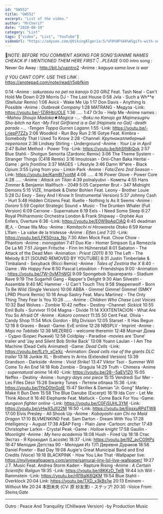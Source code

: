 ```yaml
---
id: "GWS52"
title: "GWS52"
excerpt: "List of the video."
author: "MrCherif"
date: "2020-09-19"
category: "List"
tags: ["video", "List", "YouTube"]
videoUrl: "https://odysee.com/@VikingAlgeria:5/%F0%9F%94%A5gifs-with-sound-coub-mix-!-52-%E2%9A%A1%EF%B8%8F:0"
---
```

📌*NOTE*:
*BEFORE YOU COMMENT ASKING FOR SONG'S/ANIME NAMES CHEACK IF I MENTIONED THEM HERE FIRST👇 ..PLEASE*
0:00 intro song : Never Go Away :
http://bit.ly/vaintro2
-Anime : *kaguya sama love is war*

*if YOU CANT COPY. USE THIS LINK :*
https://anotepad.com/note/read/r5qbfkim

0:14
-Anime : *sakurasou no pet na kanojo*
0:20 GRiZ Feat. Tash Neal - Can't Hold Me Down
0:29 Morris DJ - The Last House
0:58 Jvla - Such a Wh**e (Stellular Remix)
1:06 Avicii - Wake Me Up
1:17 Don Davis - Anything Is Possible
-Anime : *Outbreak Company*
1:28 MATRANG - Медуза
-Link: https://youtu.be/-1ZiRHbUOLE
1:36 .....
1:47 Or3o - Help Me
-Anime names : *-Mahou Shoujo Madoka★Magica
-...
-Boku no Kanojo ga Majimesugiru Sho-bitch na Ken
-My First Girlfriend is a Gal [Hajimete no Gal]
-death parade
-...
-Tengen Toppa Gurren Lagann*
1:55 
-Link: https://youtu.be/-LrjepP7ZZs
2:06 Woodkid - Run Boy Run
2:16 Gotye Feat. Kimbra - Somebody That I Used To Know
2:28
-Channel: *Крупнокаллиберный переполох*
2:36 Lindsey Stirling - Underground
-Anime : *Your Lie in April*
2:47 Bullet Method - Power Trip
-Link: https://youtu.be/bhSfjt8jQyk
2:57 Blue Stahli - Shotgun Senorita (Zardonic Remix)
3:06 The Theme System - Stranger Things (C418 Remix)
3:16 Imoutosan - Onii-Chan Baka Hentai
-Game : *girls frontline*
3:37 MAGES - Lifestyle
3:46 Damn W*øre - Black Opium
3:55 Lying from you - Linkin Park
-Anime : *Fate/Zero 2nd Season*
-Link: https://youtu.be/Kam8t7yoitM
4:06 .....
4:16 Power Glove - Power Core
4:28 .....
-Anime : *Attack on Titan*
4:39 polnalyubvi - Кометы
4:55 Hans Zimmer & Benjamin Wallfisch - 2049
5:05 Carpenter Brut - 347 Midnight Demons
5:15 VIZE, Imanbek & Dieter Bohlen Feat. Leony - Brother Louie
5:28 DJ Eezy - Sexy And I Know It (Instrumental Version)
5:37 Johnny Cash - Hurt
5:48 Hidden Citizens Feat. Ruelle - Nothing Is As It Seems
-Anime : *Dororo*
5:59 Copilot Strategic Sound + Music - The Drunken Whaler (Full Version)
6:09 Cerrone - Supernature
6:19 Eels - I Need Some Sleep
6:27 Royal Philharmonic Orchestra London & Frank Shipway - Orphée Aux Enfers, Overture
6:36 
-Link: https://youtu.be/E0W9pAqClAQ
6:45 deadman 死人 - Omae Wa Mou
-Anime : *Kamitachi ni Hirowareta Otoko*
6:59 Kemar L1fam - La valse de la tristesse
-Anime : *Elfen Lied*
7:20 
-Link: https://youtu.be/LFK50nza_No
7:30 Allen Mock Feat. Chow Chow - Phantom
-Anime : *monogatari*
7:41 Duo Kie - Homer Simpson (La Remezcla De La M)
7:51 Jürgen Fritsche - Finn Im Hühnerstall
8:01 Sabaton - The Attack of the Dead Men
-Animation : *Priest (2011)*
8:10 The Left - The Melody
8:21 
[SOUND REMOVED BY YOUTUBE]
8:31 Justin Timberlake & Timbaland - Sexyback (Ricci Remix)
-Anime : *Tales of Zestiria the X*
8:40 
-Game : *We Happy Few*
8:50 Pascal Letoublon - Friendships
9:00 
-Animation : https://youtu.be/7W-0yM7nWGI
9:09 Spongebob Squarepants - Stadium Rave
9:19 The Sugarhill Gang - Rapper's Delight
9:30 Alan Silvestri - Assemble
9:40 MC Hammer - U Can't Touch This
9:58 Steppenwolf - Born To Be Wild (Single Version)
10:06 ABBA - Gimme! Gimme! Gimme! (SMKY LPRD Phonk Remix)
10:16 Anup Sastry Feat. Maru Martinez - The Only Thing They Fear Is You
10:26 .....
-Anime : *Children Who Chase Lost Voices*
10:32 Bad Wolves - Zombie
10:42 neffex - Destiny
-Channel: *Sickick*
10:55 Emil Bulls - Survivor
11:04 Magna - Divide
11:14 XXXTENTACION - What Are You So Afraid Of
-Anime : *Kokoro connect*
11:35 50 Cent Feat. Olivia - Candy Shop
11:54 Mick Gordon - Bfg Division
12:05 Starset - It Has Begun
12:18 8 Graves - Beast
-Game: EvE online
12:28 NBSPLV - Imprint
-Anime : *Majo no Tabitabi*
12:38 MEZEREG - welcome theremin
12:48 Молчат Дома - Судно (Борис Рыжий)
12:58 Coldplay - Paradise
-movies are 'Dune' trailer and 'Jay and Silent Bob Strike Back'
13:08 Yoann Laulan - I Am The Machine (Dead Cells Animated)
-Game: *Dead Cells*
-Link: https://youtu.be/fLz1r_sCeXc
-Animation: *Dead cells rise of the giants DLC trailer*
13:18 Junkie XL - Brothers In Arms (Extended Version)
13:39 Grandson - Darkside
-Anime : *Vivid Strike!*
13:47 Viktor Tsoi - Summer Will Come To An End
14:18 Rob Zombie - Dragula
14:29 Truth - Chimera
-Anime : *supernatural anime*
14:40 
-Link: https://youtu.be/28--5aEV1Z0
15:05 Neffex - Destiny
-Anime : *hungry days one piece*
15:15 Vendredi Sur Mer - Les Filles Désir
15:26 Swanky Tunes - Летели облака
15:36 
-Link: https://youtu.be/1YpD0tnGotE
15:47 Skrillex & Damian "Jr. Gong" Marley - Make It Bun Dem 
15:58 The Blue Danube (Excerpt)
16:19 Ida Corr - Let Me Think About It
16:40 Elephante Feat. Matluck - Come Back For You
-Game: *dungeon fighter online*
-Link: https://youtu.be/C0FiSUHL3YM
-Link: https://youtu.be/yHwX5JII22M
16:50 
-Link: https://youtu.be/EpsxuRPdTW8
17:00 Elvis Presley - All Shook Up
-Anime : *Kobayashi-san Chi no Maid Dragon*
17:10 BLVMENKIND Feat. Sam Darton - Dream With You
17:28 Intelligency - August
17:38 A$AP Ferg - Plain Jane
-Cartoon: *archer*
17:49 Christopher Larkin - Crystal Peak
-Game : *Hollow knight*
17:58 Gaullin - Moonlight
-Anime : *My hero academia*
18:08 Hush - Fired Up
18:18 Стас Экстаз - Я Крокодил (Lacoste)
18:37 
-Link: https://youtu.be/9Z_avCG9tPs
18:47 Мелодия Детства 90 - Мелодия Из Т/П Деревня Дураков
18:58 Daniel Powter - Bad Day
19:08 Augie's Great Municipal Band and End Credits (Voice)
19:18 BLACKPINK - How You Like That
-Wallpaper live: https://mylivewallpapers.com/anime/samurai-jinx-lol-live-wallpaper/
19:27 J.T. Music Feat. Andrea Storm Kaden - Rapture Rising
-Anime : *A Certain Scientific Railgun*
19:35 
-Link: https://youtu.be/i8KKzD_TeI8
19:44 Ich Will - Rammstein
-Link: https://youtu.be/rR19alK6QKM
19:54 Blue Stahli - Overklock
20:04 
Link: https://youtu.be/TXD_x3kBs1w
20:13 Eminem - Without Me
20:24 本田未央 (CV: 原 紗友里) - ステップ! 
20:30
-Voice From: *Steins;Gate*

----
Outro : Peace And Tranquility (Chillwave Version) -by Production Music
